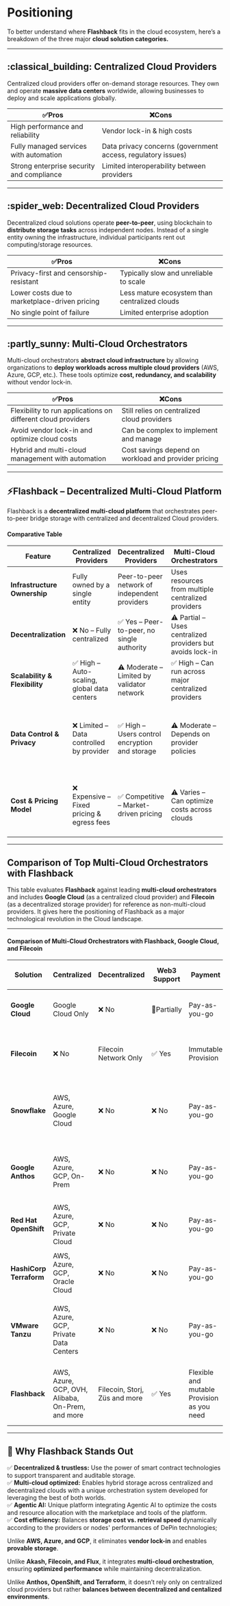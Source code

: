 # Positioning

To better understand where **Flashback** fits in the cloud ecosystem, here’s a breakdown of the three major **cloud solution categories.**

***

## :classical\_building: **Centralized Cloud Providers**&#x20;

Centralized cloud providers offer on-demand storage resources. They own and operate **massive data centers** worldwide, allowing businesses to deploy and scale applications globally.

| ✅Pros                                     | ❌Cons                                                        |
| ----------------------------------------- | ------------------------------------------------------------ |
| High performance and reliability          | Vendor lock-in & high costs                                  |
| Fully managed services with automation    | Data privacy concerns (government access, regulatory issues) |
| Strong enterprise security and compliance | Limited interoperability between providers                   |

***

## :spider\_web: **Decentralized Cloud Providers**

Decentralized cloud solutions operate **peer-to-peer**, using blockchain to **distribute storage tasks** across independent nodes. Instead of a single entity owning the infrastructure, individual participants rent out computing/storage resources.

| ✅Pros                                         | ❌Cons                                         |
| --------------------------------------------- | --------------------------------------------- |
| Privacy-first and censorship-resistant        | Typically slow and unreliable to scale        |
| Lower costs due to marketplace-driven pricing | Less mature ecosystem than centralized clouds |
| No single point of failure                    | Limited enterprise adoption                   |

***

## :partly\_sunny: **Multi-Cloud Orchestrators**

Multi-cloud orchestrators **abstract cloud infrastructure** by allowing organizations to **deploy workloads across multiple cloud providers** (AWS, Azure, GCP, etc.). These tools optimize **cost, redundancy, and scalability** without vendor lock-in.

| ✅Pros                                                        | ❌Cons                                                |
| ------------------------------------------------------------ | ---------------------------------------------------- |
| Flexibility to run applications on different cloud providers | Still relies on centralized cloud providers          |
| Avoid vendor lock-in and optimize cloud costs                | Can be complex to implement and manage               |
| Hybrid and multi-cloud management with automation            | Cost savings depend on workload and provider pricing |

***

## :zap:**Flashback – Decentralized Multi-Cloud Platform**

Flashback is a **decentralized multi-cloud platform** that orchestrates peer-to-peer bridge storage with centralized and decentralized Cloud providers.

#### **Comparative Table**

<table data-full-width="true"><thead><tr><th width="154">Feature</th><th width="197">Centralized Providers </th><th width="212">Decentralized Providers </th><th width="230">Multi-Cloud Orchestrators</th><th>Flashback</th></tr></thead><tbody><tr><td><strong>Infrastructure Ownership</strong></td><td>Fully owned by a single entity</td><td>Peer-to-peer network of independent providers</td><td>Uses resources from multiple centralized providers</td><td>Uses resources from multiple centralized and decentralized providers</td></tr><tr><td><strong>Decentralization</strong></td><td>❌ No – Fully centralized</td><td>✅ Yes – Peer-to-peer, no single authority</td><td>⚠️ Partial – Uses centralized providers but avoids lock-in</td><td>✅ Yes – Trustless &#x26; multi-ecosystem governance</td></tr><tr><td><strong>Scalability &#x26; Flexibility</strong></td><td>✅ High – Auto-scaling, global data centers</td><td>⚠️ Moderate – Limited by validator network</td><td>✅ High – Can run across major centralized providers</td><td>✅ High – Multi-cloud policies with seamless connection </td></tr><tr><td><strong>Data Control &#x26; Privacy</strong></td><td>❌ Limited – Data controlled by provider</td><td>✅ High – Users control encryption and storage</td><td>⚠️ Moderate – Depends on provider policies</td><td>✅ High – AI-driven recommendations and manual settings for full control over encryption and storage </td></tr><tr><td><strong>Cost &#x26; Pricing Model</strong></td><td>❌ Expensive – Fixed pricing &#x26; egress fees</td><td>✅ Competitive – Market-driven pricing</td><td>⚠️ Varies – Can optimize costs across clouds</td><td>✅ Dynamic pricing – Optimized based on user' need and usage, and marketplace pricing</td></tr></tbody></table>

***

## **Comparison of Top Multi-Cloud Orchestrators with Flashback**

This table evaluates **Flashback** against leading **multi-cloud orchestrators** and includes **Google Cloud** (as a centralized cloud provider) and **Filecoin** (as a decentralized storage provider) for reference as non-multi-cloud providers. It gives here the positioning of Flashback as a major technological revolution in the Cloud landscape.

***

#### **Comparison of Multi-Cloud Orchestrators with Flashback, Google Cloud, and Filecoin**

<table data-full-width="true"><thead><tr><th>Solution</th><th>Centralized</th><th>Decentralized</th><th>Web3 Support</th><th>Payment</th><th>Cost of Use</th><th>Integration Cost</th><th>Ease of Use</th><th>Sales Team Contact	</th><th data-hidden>Security</th></tr></thead><tbody><tr><td><strong>Google Cloud</strong></td><td>Google Cloud Only</td><td>❌ No</td><td>🔶Partially</td><td>Pay-as-you-go</td><td>💰💰💰 High</td><td>💰 Low (Well-known environment by engineers)</td><td>✅High</td><td>✅ Unlikely</td><td>✅ Strong Compliance</td></tr><tr><td><strong>Filecoin</strong></td><td>❌ No</td><td>Filecoin Network Only</td><td>✅ Yes</td><td>Immutable Provision</td><td>💰 Very Low</td><td>💰💰💰 High (Storage &#x26; Blockchain knowledge required)</td><td>❌Low</td><td>❌Likely</td><td>✅ Strong Security</td></tr><tr><td><strong>Snowflake</strong></td><td>AWS, Azure, Google Cloud</td><td>❌ No</td><td>❌ No</td><td>Pay-as-you-go</td><td>💰💰 Medium</td><td>💰💰 Medium (Requires data engineering and cloud integration expertise)</td><td>✅High</td><td>✅ Unlikely</td><td>✅ Security with strong compliance</td></tr><tr><td><strong>Google Anthos</strong> </td><td>AWS, Azure, GCP, On-Prem</td><td>❌ No</td><td>❌ No</td><td>Pay-as-you-go</td><td>💰💰💰High</td><td>💰💰💰 High (Requires strong expertise in cloud management)</td><td>🔶Medium</td><td>❌Likely</td><td>✅ Strong Security</td></tr><tr><td><strong>Red Hat OpenShift</strong></td><td>AWS, Azure, GCP, Private Cloud</td><td>❌ No</td><td>❌ No</td><td>Pay-as-you-go</td><td>💰💰 Medium</td><td>💰💰💰 High (Enterprise integration expertise needed)</td><td>✅High</td><td>❌ Likely</td><td>✅ Strong Security</td></tr><tr><td><strong>HashiCorp Terraform</strong></td><td>AWS, Azure, GCP, Oracle Cloud</td><td>❌ No</td><td>❌ No</td><td>Pay-as-you-go</td><td>💰 Low</td><td>💰 💰 Medium (Infrastructure as code expertise needed)</td><td>✅High</td><td>✅ Unlikely</td><td>✅ Policy-based Governance and Security</td></tr><tr><td><strong>VMware Tanzu</strong></td><td>AWS, Azure, GCP, Private Data Centers</td><td>❌ No</td><td>❌ No</td><td>Pay-as-you-go</td><td>💰💰💰 High</td><td>💰💰💰 High (Requires knowledge of VMware ecosystem known by few engineers)</td><td>🔶Medium</td><td>❌Likely</td><td>✅ Security with strong compliance</td></tr><tr><td><strong>Flashback</strong></td><td>AWS, Azure, GCP, OVH, Alibaba, On-Prem, and more</td><td>Filecoin, Storj, Züs and more</td><td>✅ Yes</td><td>Flexible and mutable Provision as you need</td><td>💰💰 Medium</td><td>💰 Low (Use techs well-known by engineers)</td><td>✅ High</td><td>✅ Unlikely</td><td>✅ Strong Security + Policy-based Governance and compliance</td></tr></tbody></table>

***

## :rocket: **Why Flashback Stands Out**

✅ **Decentralized & trustless:** Use the power of smart contract technologies to support transparent and auditable storage.\
✅ **Multi-cloud optimized:** Enables hybrid storage across centralized and decentralized clouds with a unique orchestration system developed for leveraging the best of both worlds.\
✅ **Agentic AI:** Unique platform integrating Agentic AI to optimize the costs and resource allocation with the marketplace and tools of the platform.\
✅ **Cost efficiency:** Balances **storage cost vs. retrieval speed** dynamically according to the providers or nodes' performances of DePin technologies;

Unlike **AWS, Azure, and GCP**, it eliminates **vendor lock-in** and enables **provable storage**.

Unlike **Akash, Filecoin, and Flux**, it integrates **multi-cloud orchestration**, ensuring **optimized performance** while maintaining decentralization.

Unlike **Anthos, OpenShift, and Terraform**, it doesn’t rely only on centralized cloud providers but rather **balances between decentralized and centalized environments**.
